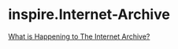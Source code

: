 # inspire.Internet-Archive
[What is Happening to The Internet Archive?](https://youtu.be/bp2aowF0jUw)
